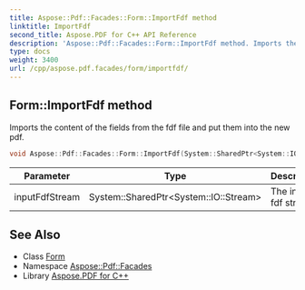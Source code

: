 ```yaml
---
title: Aspose::Pdf::Facades::Form::ImportFdf method
linktitle: ImportFdf
second_title: Aspose.PDF for C++ API Reference
description: 'Aspose::Pdf::Facades::Form::ImportFdf method. Imports the content of the fields from the fdf file and put them into the new pdf in C++.'
type: docs
weight: 3400
url: /cpp/aspose.pdf.facades/form/importfdf/
---
```

## Form::ImportFdf method


Imports the content of the fields from the fdf file and put them into the new pdf.

```cpp
void Aspose::Pdf::Facades::Form::ImportFdf(System::SharedPtr<System::IO::Stream> inputFdfStream)
```


| Parameter | Type | Description |
| --- | --- | --- |
| inputFdfStream | System::SharedPtr\<System::IO::Stream\> | The input fdf stream. |

## See Also

* Class [Form](../)
* Namespace [Aspose::Pdf::Facades](../../)
* Library [Aspose.PDF for C++](../../../)
